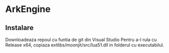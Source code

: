 # ArkEngine
## Instalare
Downloadeaza repoul cu funtia de git din Visual Studio
Pentru a-l rula cu Release x64, copiaza extlibs/moonjit/src/lua51.dll in folderul cu executabilul.
